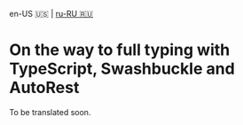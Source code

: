 en-US :us: | [ru-RU :ru:](https://github.com/gordey4doronin/fully-typed-example/blob/master/README.ru-RU.md)
# On the way to full typing with TypeScript, Swashbuckle and AutoRest

To be translated soon.
